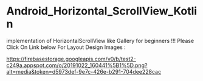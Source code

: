 # Android_Horizontal_ScrollView_Kotlin
implementation of HorizontalScrollView like Gallery for beginners !!!
Please Click On Link below For Layout Design Images :

https://firebasestorage.googleapis.com/v0/b/test2-c249a.appspot.com/o/20191022_160441%5B1%5D.png?alt=media&token=d5973def-9e7c-426e-b291-704dee228cac

